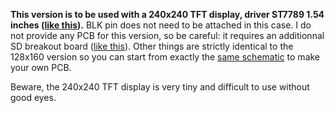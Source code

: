 **This version is to be used with a 240x240 TFT display, driver ST7789 1.54 inches ([like this](https://fr.aliexpress.com/item/1005003760323160.html)).** BLK pin does not need to be attached in this case. I do not provide any PCB for this version, so be careful: it requires an additionnal SD breakout board ([like this](https://fr.aliexpress.com/item/1005005407671816.html)). Other things are strictly identical to the 128x160 version so you can start from exactly the [same schematic](https://github.com/Raphael-Boichot/Mitsubishi-M64282FP-dashcam/blob/main/128x160%20THT%20version/128x160_PCB%20and%20schematic/Main%20PCB/Schematic_Dashboy%20camera_NiMH_2023-05-14.pdf) to make your own PCB.

Beware, the 240x240 TFT display is very tiny and difficult to use without good eyes.
